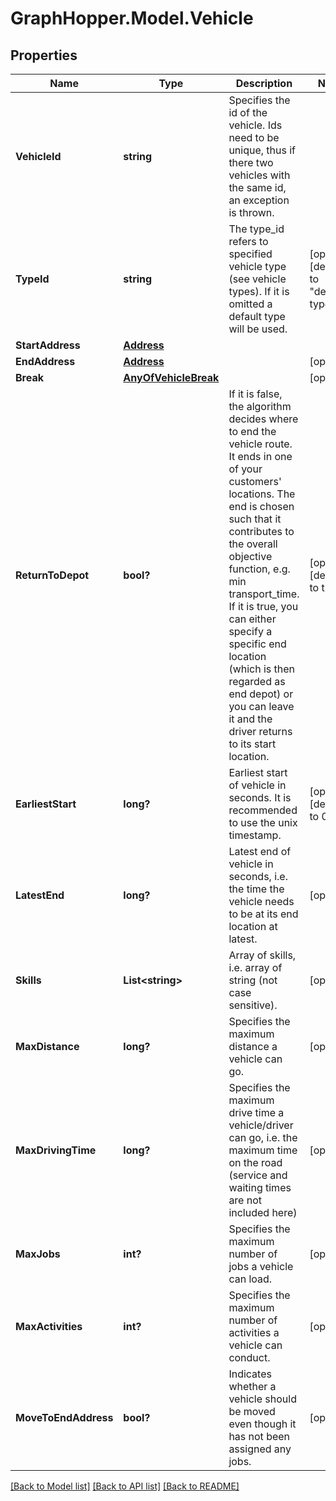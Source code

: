 # GraphHopper.Model.Vehicle
## Properties

Name | Type | Description | Notes
------------ | ------------- | ------------- | -------------
**VehicleId** | **string** | Specifies the id of the vehicle. Ids need to be unique, thus if there two vehicles with the same id, an exception is thrown. | 
**TypeId** | **string** | The type_id refers to specified vehicle type (see vehicle types). If it is omitted a default type will be used. | [optional] [default to "default-type"]
**StartAddress** | [**Address**](Address.md) |  | 
**EndAddress** | [**Address**](Address.md) |  | [optional] 
**Break** | [**AnyOfVehicleBreak**](AnyOfVehicleBreak.md) |  | [optional] 
**ReturnToDepot** | **bool?** | If it is false, the algorithm decides where to end the vehicle route. It ends in one of your customers&#x27; locations. The end is chosen such that it contributes to the overall objective function, e.g. min transport_time. If it is true, you can either specify a specific end location (which is then regarded as end depot) or you can leave it and the driver returns to its start location. | [optional] [default to true]
**EarliestStart** | **long?** | Earliest start of vehicle in seconds. It is recommended to use the unix timestamp. | [optional] [default to 0F]
**LatestEnd** | **long?** | Latest end of vehicle in seconds, i.e. the time the vehicle needs to be at its end location at latest. | [optional] 
**Skills** | **List&lt;string&gt;** | Array of skills, i.e. array of string (not case sensitive). | [optional] 
**MaxDistance** | **long?** | Specifies the maximum distance a vehicle can go. | [optional] 
**MaxDrivingTime** | **long?** | Specifies the maximum drive time a vehicle/driver can go, i.e. the maximum time on the road (service and waiting times are not included here) | [optional] 
**MaxJobs** | **int?** | Specifies the maximum number of jobs a vehicle can load. | [optional] 
**MaxActivities** | **int?** | Specifies the maximum number of activities a vehicle can conduct. | [optional] 
**MoveToEndAddress** | **bool?** | Indicates whether a vehicle should be moved even though it has not been assigned any jobs. | [optional] 

[[Back to Model list]](../README.md#documentation-for-models) [[Back to API list]](../README.md#documentation-for-api-endpoints) [[Back to README]](../README.md)


